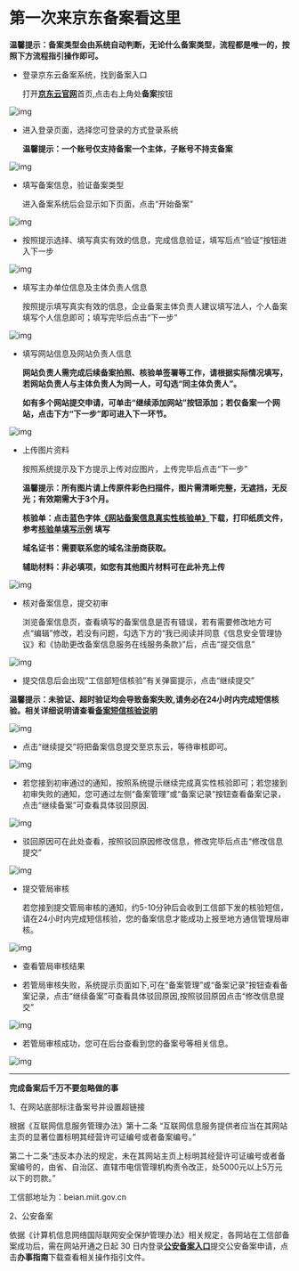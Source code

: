 # 第一次来京东备案看这里

**温馨提示：备案类型会由系统自动判断，无论什么备案类型，流程都是唯一的，按照下方流程指引操作即可。**


- 登录京东云备案系统，找到备案入口

  打开[**京东云官网**](https://www.jdcloud.com/)首页,点击右上角处**备案**按钮

![img](../../../../../image/ICP-License-Service/20221026-pic/1-jdcloud-website.png)

- 进入登录页面，选择您可登录的方式登录系统

  **温馨提示：一个账号仅支持备案一个主体，子账号不持支备案**

![img](../../../../../image/ICP-License-Service/20221026-pic/2-jdcloud-login.png)

- 填写备案信息，验证备案类型

  进入备案系统后会显示如下页面，点击“开始备案”

![img](../../../../../image/ICP-License-Service/20221026-pic/3-start.png)

- 按照提示选择、填写真实有效的信息，完成信息验证，填写后点“验证”按钮进入下一步

![img](../../../../../image/ICP-License-Service/20221026-pic/4-Basic.png)

- 填写主办单位信息及主体负责人信息

  按照提示填写真实有效的信息，企业备案主体负责人建议填写法人，个人备案填写个人信息即可；填写完毕后点击“下一步”
  
![img](../../../../../image/ICP-License-Service/20221026-pic/5-subject.png)  

- 填写网站信息及网站负责人信息
  
  **网站负责人需完成后续备案拍照、核验单签署等工作，请根据实际情况填写，若网站负责人与主体负责人为同一人，可勾选“同主体负责人”。**

  **如有多个网站提交申请，可单击“继续添加网站”按钮添加；若仅备案一个网站，点击下方“下一步”即可进入下一环节。**

![img](../../../../../image/ICP-License-Service/20221026-pic/6-website.png)  

- 上传图片资料

  按照系统提示及下方提示上传对应图片，上传完毕后点击“下一步”

  **温馨提示：所有图片请上传原件彩色扫描件，图片需清晰完整，无遮挡，无反光；有效期需大于3个月。**

  **核验单：点击蓝色字体[《网站备案信息真实性核验单》](https://docs.jdcloud.com/cn/icp-license-service/check-list-download)下载，打印纸质文件，参考[核验单填写示例](https://docs.jdcloud.com/cn/icp-license-service/quanguo-check-list) 填写**

  **域名证书：需要联系您的域名注册商获取。**

  **辅助材料：非必填项，如您有其他图片材料可在此补充上传**

![img](../../../../../image/ICP-License-Service/20221026-pic/7-pic.png)  

- 核对备案信息，提交初审

  浏览备案信息页，查看填写的备案信息是否有错误，若有需要修改地方可点“编辑”修改，若没有问题，勾选下方的“我已阅读并同意《信息安全管理协议》和《协助更改备案信息服务在线服务条款》”后，点击“提交信息”

![img](../../../../../image/ICP-License-Service/20221026-pic/8-check.png)

- 提交信息后会出现“工信部短信核验”有关弹窗提示，点击“继续提交” 

**温馨提示：未验证、超时验证均会导致备案失败,请务必在24小时内完成短信核验。相关详细说明请查看[备案短信核验说明](https://docs.jdcloud.com/cn/icp-license-service/recording-sms-verification-instructions)**

![img](../../../../../image/ICP-License-Service/20221026-pic/8-1-tips.png)

- 点击“继续提交”将把备案信息提交至京东云，等待审核即可。

![img](../../../../../image/ICP-License-Service/20221026-pic/9-submit.png)

- 若您接到初审通过的通知，按照系统提示继续完成真实性核验即可；若您接到初审失败的通知，您可通过左侧“备案管理”或“备案记录”按钮查看备案记录，点击“继续备案”可查看具体驳回原因.

![img](../../../../../image/ICP-License-Service/20221026-pic/10-reject.png)

- 驳回原因可在此处查看，按照驳回原因修改信息，修改完毕后点击“修改信息提交”

![img](../../../../../image/ICP-License-Service/20221026-pic/10-1-reasonforrejection.png)

- 提交管局审核

   若您接到提交管局审核的通知，约5-10分钟后会收到工信部下发的核验短信，请在24小时内完成短信核验，您的备案信息才能成功上报至地方通信管理局审核。

![img](../../../../../image/ICP-License-Service/20221026-pic/11-audit.png)

- 查看管局审核结果

- 若管局审核失败，系统提示页面如下,可在“备案管理”或“备案记录”按钮查看备案记录，点击“继续备案”可查看具体驳回原因,按照驳回原因点击“修改信息提交”

![img](../../../../../image/ICP-License-Service/20221026-pic/12-RejectionbytheAuthority.png)

- 若管局审核成功，您可在后台查看到您的备案号等相关信息。

![img](../../../../../image/ICP-License-Service/20221026-pic/13-complete.png)

---


**完成备案后千万不要忽略做的事**

1、在网站底部标注备案号并设置超链接

根据《互联网信息服务管理办法》第十二条 “互联网信息服务提供者应当在其网站主页的显著位置标明其经营许可证编号或者备案编号。”

第二十二条“违反本办法的规定，未在其网站主页上标明其经营许可证编号或者备案编号的，由省、自治区、直辖市电信管理机构责令改正，处5000元以上5万元以下的罚款。”

工信部地址为：beian.miit.gov.cn

2、公安备案

依据《计算机信息网络国际联网安全保护管理办法》相关规定，各网站在工信部备案成功后，需在网站开通之日起 30 日内登录[**公安备案入口**](http://www.beian.gov.cn/portal/index.do)提交公安备案申请，点击**办事指南**下载查看相关操作指引文件。










